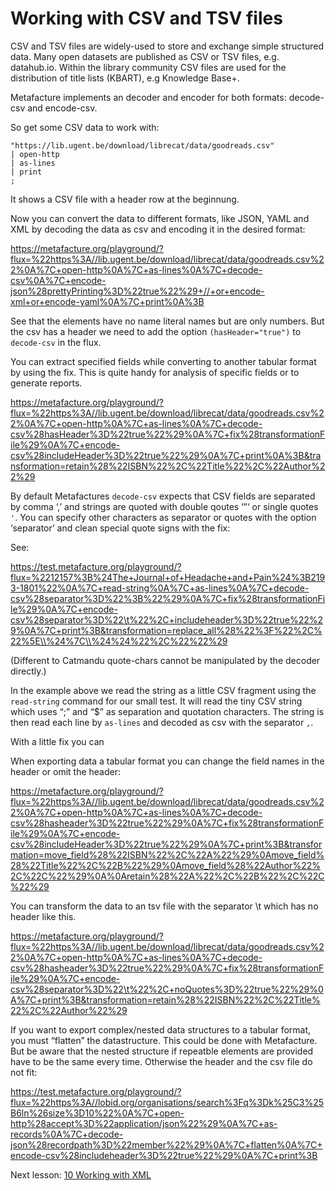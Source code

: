 # Working with CSV and TSV files

CSV and TSV files are widely-used to store and exchange simple structured data. Many open datasets are published as CSV or TSV files, e.g. datahub.io. Within the library community CSV files are used for the distribution of title lists (KBART), e.g Knowledge Base+.

Metafacture implements an decoder and encoder for both formats: decode-csv and encode-csv.

So get some CSV data to work with:

``````
"https://lib.ugent.be/download/librecat/data/goodreads.csv"
| open-http
| as-lines
| print
;
``````
It shows a CSV file with a header row at the beginnung.

Now you can convert the data to different formats, like JSON, YAML and XML by decoding the data as csv and encoding it in the desired format:

https://metafacture.org/playground/?flux=%22https%3A//lib.ugent.be/download/librecat/data/goodreads.csv%22%0A%7C+open-http%0A%7C+as-lines%0A%7C+decode-csv%0A%7C+encode-json%28prettyPrinting%3D%22true%22%29+//+or+encode-xml+or+encode-yaml%0A%7C+print%0A%3B

See that the elements have no name literal names but are only numbers.
But the csv has a header we need to add the option `(hasHeader="true")` to `decode-csv` in the flux.


You can extract specified fields while converting to another tabular format by using the fix. This is quite handy for analysis of specific fields or to generate reports.

https://metafacture.org/playground/?flux=%22https%3A//lib.ugent.be/download/librecat/data/goodreads.csv%22%0A%7C+open-http%0A%7C+as-lines%0A%7C+decode-csv%28hasHeader%3D%22true%22%29%0A%7C+fix%28transformationFile%29%0A%7C+encode-csv%28includeHeader%3D%22true%22%29%0A%7C+print%0A%3B&transformation=retain%28%22ISBN%22%2C%22Title%22%2C%22Author%22%29

By default Metafactures `decode-csv` expects that CSV fields are separated by comma ‘,’ and strings are quoted with double qoutes ‘”‘ or single quotes `'`. You can specify other characters as separator or quotes with the option ‘separator’ and clean special quote signs with the fix:

See:

https://test.metafacture.org/playground/?flux=%2212157%3B%24The+Journal+of+Headache+and+Pain%24%3B2193-1801%22%0A%7C+read-string%0A%7C+as-lines%0A%7C+decode-csv%28separator%3D%22%3B%22%29%0A%7C+fix%28transformationFile%29%0A%7C+encode-csv%28separator%3D%22\t%22%2C+includeheader%3D%22true%22%29%0A%7C+print%3B&transformation=replace_all%28%22%3F%22%2C%22%5E\\%24%7C\\%24%24%22%2C%22%22%29


(Different to Catmandu quote-chars cannot be manipulated by the decoder directly.)

In the example above we read the string as a little CSV fragment using the `read-string` command for our small test. It will read the tiny CSV string which uses “;” and “$” as separation and quotation characters.
The string is then read each line by `as-lines` and decoded as csv with the separator `,`.

With a little fix you can 

When exporting data a tabular format you can change the field names in the header or omit the header:

https://metafacture.org/playground/?flux=%22https%3A//lib.ugent.be/download/librecat/data/goodreads.csv%22%0A%7C+open-http%0A%7C+as-lines%0A%7C+decode-csv%28hasheader%3D%22true%22%29%0A%7C+fix%28transformationFile%29%0A%7C+encode-csv%28includeHeader%3D%22true%22%29%0A%7C+print%3B&transformation=move_field%28%22ISBN%22%2C%22A%22%29%0Amove_field%28%22Title%22%2C%22B%22%29%0Amove_field%28%22Author%22%2C%22C%22%29%0A%0Aretain%28%22A%22%2C%22B%22%2C%22C%22%29

You can transform the data to an tsv file with the separator \t which has no header like this.

https://metafacture.org/playground/?flux=%22https%3A//lib.ugent.be/download/librecat/data/goodreads.csv%22%0A%7C+open-http%0A%7C+as-lines%0A%7C+decode-csv%28hasheader%3D%22true%22%29%0A%7C+fix%28transformationFile%29%0A%7C+encode-csv%28separator%3D%22\t%22%2C+noQuotes%3D%22true%22%29%0A%7C+print%3B&transformation=retain%28%22ISBN%22%2C%22Title%22%2C%22Author%22%29

If you want to export complex/nested data structures to a tabular format, you must “flatten” the datastructure. This could be done with Metafacture. But be aware that the nested structure if repeatble elements are provided have to be the same every time. Otherwise the header and the csv file do not fit:

https://test.metafacture.org/playground/?flux=%22https%3A//lobid.org/organisations/search%3Fq%3Dk%25C3%25B6ln%26size%3D10%22%0A%7C+open-http%28accept%3D%22application/json%22%29%0A%7C+as-records%0A%7C+decode-json%28recordpath%3D%22member%22%29%0A%7C+flatten%0A%7C+encode-csv%28includeheader%3D%22true%22%29%0A%7C+print%3B


Next lesson: [10 Working with XML](./10_Working_with_XML.md)
